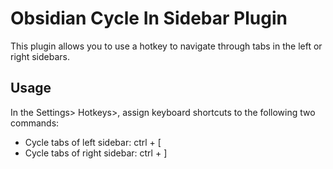# Obsidian Cycle In Sidebar Plugin

This plugin allows you to use a hotkey to navigate through tabs in the left or right sidebars.

## Usage

In the Settings> Hotkeys>, assign keyboard shortcuts to the following two commands:

- Cycle tabs of left sidebar: ctrl + [
- Cycle tabs of right sidebar: ctrl + ]

